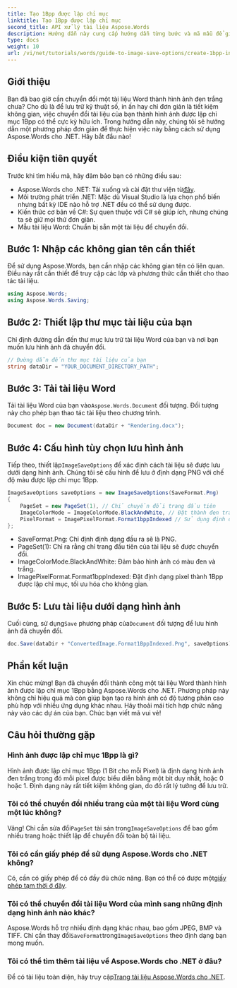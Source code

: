 ```yaml
---
title: Tạo 1Bpp được lập chỉ mục
linktitle: Tạo 1Bpp được lập chỉ mục
second_title: API xử lý tài liệu Aspose.Words
description: Hướng dẫn này cung cấp hướng dẫn từng bước và mã mẫu để giúp bạn tạo hiệu quả các hình ảnh được lập chỉ mục 1Bpp cho mục đích lưu trữ, in ấn hoặc tiết kiệm không gian.
type: docs
weight: 10
url: /vi/net/tutorials/words/guide-to-image-save-options/create-1bpp-indexed/
---
```

## Giới thiệu

Bạn đã bao giờ cần chuyển đổi một tài liệu Word thành hình ảnh đen trắng chưa? Cho dù là để lưu trữ kỹ thuật số, in ấn hay chỉ đơn giản là tiết kiệm không gian, việc chuyển đổi tài liệu của bạn thành hình ảnh được lập chỉ mục 1Bpp có thể cực kỳ hữu ích. Trong hướng dẫn này, chúng tôi sẽ hướng dẫn một phương pháp đơn giản để thực hiện việc này bằng cách sử dụng Aspose.Words cho .NET. Hãy bắt đầu nào!

## Điều kiện tiên quyết

Trước khi tìm hiểu mã, hãy đảm bảo bạn có những điều sau:

-  Aspose.Words cho .NET: Tải xuống và cài đặt thư viện từ[đây](https://releases.aspose.com/words/net/).
- Môi trường phát triển .NET: Mặc dù Visual Studio là lựa chọn phổ biến nhưng bất kỳ IDE nào hỗ trợ .NET đều có thể sử dụng được.
- Kiến thức cơ bản về C#: Sự quen thuộc với C# sẽ giúp ích, nhưng chúng ta sẽ giữ mọi thứ đơn giản.
- Mẫu tài liệu Word: Chuẩn bị sẵn một tài liệu để chuyển đổi.

## Bước 1: Nhập các không gian tên cần thiết

Để sử dụng Aspose.Words, bạn cần nhập các không gian tên có liên quan. Điều này rất cần thiết để truy cập các lớp và phương thức cần thiết cho thao tác tài liệu.

```csharp
using Aspose.Words;
using Aspose.Words.Saving;
```

## Bước 2: Thiết lập thư mục tài liệu của bạn

Chỉ định đường dẫn đến thư mục lưu trữ tài liệu Word của bạn và nơi bạn muốn lưu hình ảnh đã chuyển đổi.

```csharp
// Đường dẫn đến thư mục tài liệu của bạn
string dataDir = "YOUR_DOCUMENT_DIRECTORY_PATH";
```

## Bước 3: Tải tài liệu Word

Tải tài liệu Word của bạn vào`Aspose.Words.Document` đối tượng. Đối tượng này cho phép bạn thao tác tài liệu theo chương trình.

```csharp
Document doc = new Document(dataDir + "Rendering.docx");
```

## Bước 4: Cấu hình tùy chọn lưu hình ảnh

 Tiếp theo, thiết lập`ImageSaveOptions` để xác định cách tài liệu sẽ được lưu dưới dạng hình ảnh. Chúng tôi sẽ cấu hình để lưu ở định dạng PNG với chế độ màu được lập chỉ mục 1Bpp.

```csharp
ImageSaveOptions saveOptions = new ImageSaveOptions(SaveFormat.Png)
{
    PageSet = new PageSet(1), // Chỉ chuyển đổi trang đầu tiên
    ImageColorMode = ImageColorMode.BlackAndWhite, // Đặt thành đen trắng
    PixelFormat = ImagePixelFormat.Format1bppIndexed // Sử dụng định dạng được lập chỉ mục 1Bpp
};
```

- SaveFormat.Png: Chỉ định định dạng đầu ra sẽ là PNG.
- PageSet(1): Chỉ ra rằng chỉ trang đầu tiên của tài liệu sẽ được chuyển đổi.
- ImageColorMode.BlackAndWhite: Đảm bảo hình ảnh có màu đen và trắng.
- ImagePixelFormat.Format1bppIndexed: Đặt định dạng pixel thành 1Bpp được lập chỉ mục, tối ưu hóa cho không gian.

## Bước 5: Lưu tài liệu dưới dạng hình ảnh

 Cuối cùng, sử dụng`Save` phương pháp của`Document` đối tượng để lưu hình ảnh đã chuyển đổi.

```csharp
doc.Save(dataDir + "ConvertedImage.Format1BppIndexed.Png", saveOptions);
```

## Phần kết luận

Xin chúc mừng! Bạn đã chuyển đổi thành công một tài liệu Word thành hình ảnh được lập chỉ mục 1Bpp bằng Aspose.Words cho .NET. Phương pháp này không chỉ hiệu quả mà còn giúp bạn tạo ra hình ảnh có độ tương phản cao phù hợp với nhiều ứng dụng khác nhau. Hãy thoải mái tích hợp chức năng này vào các dự án của bạn. Chúc bạn viết mã vui vẻ!

## Câu hỏi thường gặp

### Hình ảnh được lập chỉ mục 1Bpp là gì?
Hình ảnh được lập chỉ mục 1Bpp (1 Bit cho mỗi Pixel) là định dạng hình ảnh đen trắng trong đó mỗi pixel được biểu diễn bằng một bit duy nhất, hoặc 0 hoặc 1. Định dạng này rất tiết kiệm không gian, do đó rất lý tưởng để lưu trữ.

### Tôi có thể chuyển đổi nhiều trang của một tài liệu Word cùng một lúc không?
 Vâng! Chỉ cần sửa đổi`PageSet` tài sản trong`ImageSaveOptions` để bao gồm nhiều trang hoặc thiết lập để chuyển đổi toàn bộ tài liệu.

### Tôi có cần giấy phép để sử dụng Aspose.Words cho .NET không?
 Có, cần có giấy phép để có đầy đủ chức năng. Bạn có thể có được một[giấy phép tạm thời ở đây](https://purchase.aspose.com/temporary-license/).

### Tôi có thể chuyển đổi tài liệu Word của mình sang những định dạng hình ảnh nào khác?
 Aspose.Words hỗ trợ nhiều định dạng khác nhau, bao gồm JPEG, BMP và TIFF. Chỉ cần thay đổi`SaveFormat`trong`ImageSaveOptions` theo định dạng bạn mong muốn.

### Tôi có thể tìm thêm tài liệu về Aspose.Words cho .NET ở đâu?
 Để có tài liệu toàn diện, hãy truy cập[Trang tài liệu Aspose.Words cho .NET](https://reference.aspose.com/words/net/).
